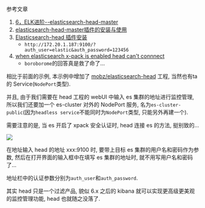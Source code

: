参考文章

1. [6，ELK进阶--elasticsearch-head-master](https://www.jianshu.com/p/83d12b0ca4c0)
2. [elasticsearch-head-master插件的安装与使用](https://blog.csdn.net/tripleDemo/article/details/100998309)
3. [Elasticsearch-head 插件安装](https://www.jianshu.com/p/c2b5d4590c3e)
    - `http://172.20.1.187:9100/?auth_user=elastic&auth_password=123456`
4. [when elasticsearch x-pack is enabled head can't connnect](https://github.com/mobz/elasticsearch-head/issues/304)
    - `boroborome`的回答真是救了命了...

相比于前面的示例, 本示例中增加了 [mobz/elasticsearch-head](https://github.com/mobz/elasticsearch-head) 工程, 当然也有ta的 Service(`NodePort`类型).

并且, 由于我们需要在 head 工程的 webUI 中输入 es 集群的地址进行监控管理, 所以我们还要加一个 es-cluster 对外的 NodePort 服务, 名为`es-cluster-public`(因为`headless service`不能同时为`NodePort`类型, 只能另外再建一个).

需要注意的是, 当 es 开启了 xpack 安全认证时, head 连接 es 的方法, 挺别致的...

![](https://gitee.com/generals-space/gitimg/raw/master/1069CFB42D5656B1D8190F49B39EC721.png)

在地址输入 head 的地址 xxx:9100 时, 要带上目标 es 集群的用户名和密码作为参数, 然后在打开界面的输入框中在填写 es 集群的地址时, 就不用写用户名和密码了...

地址栏中的认证参数分别为`auth_user`和`auth_password`.

其实 head 只是一个过滤产品, 貌似 6.x 之后的 kibana 就可以实现更高级更美观的监控管理功能, head 也就随之没落了.
